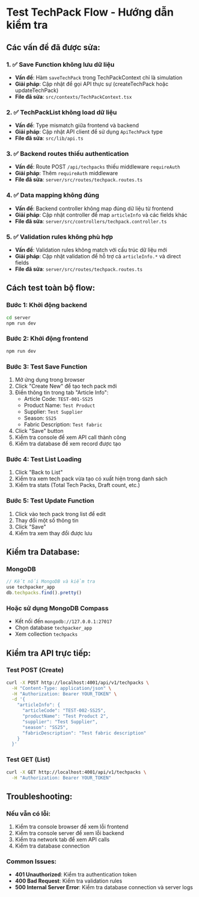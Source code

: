 # Test TechPack Flow - Hướng dẫn kiểm tra

## Các vấn đề đã được sửa:

### 1. ✅ Save Function không lưu dữ liệu
- **Vấn đề**: Hàm `saveTechPack` trong TechPackContext chỉ là simulation
- **Giải pháp**: Cập nhật để gọi API thực sự (createTechPack hoặc updateTechPack)
- **File đã sửa**: `src/contexts/TechPackContext.tsx`

### 2. ✅ TechPackList không load dữ liệu
- **Vấn đề**: Type mismatch giữa frontend và backend
- **Giải pháp**: Cập nhật API client để sử dụng `ApiTechPack` type
- **File đã sửa**: `src/lib/api.ts`

### 3. ✅ Backend routes thiếu authentication
- **Vấn đề**: Route POST `/api/techpacks` thiếu middleware `requireAuth`
- **Giải pháp**: Thêm `requireAuth` middleware
- **File đã sửa**: `server/src/routes/techpack.routes.ts`

### 4. ✅ Data mapping không đúng
- **Vấn đề**: Backend controller không map đúng dữ liệu từ frontend
- **Giải pháp**: Cập nhật controller để map `articleInfo` và các fields khác
- **File đã sửa**: `server/src/controllers/techpack.controller.ts`

### 5. ✅ Validation rules không phù hợp
- **Vấn đề**: Validation rules không match với cấu trúc dữ liệu mới
- **Giải pháp**: Cập nhật validation để hỗ trợ cả `articleInfo.*` và direct fields
- **File đã sửa**: `server/src/routes/techpack.routes.ts`

## Cách test toàn bộ flow:

### Bước 1: Khởi động backend
```bash
cd server
npm run dev
```

### Bước 2: Khởi động frontend
```bash
npm run dev
```

### Bước 3: Test Save Function
1. Mở ứng dụng trong browser
2. Click "Create New" để tạo tech pack mới
3. Điền thông tin trong tab "Article Info":
   - Article Code: `TEST-001-SS25`
   - Product Name: `Test Product`
   - Supplier: `Test Supplier`
   - Season: `SS25`
   - Fabric Description: `Test fabric`
4. Click "Save" button
5. Kiểm tra console để xem API call thành công
6. Kiểm tra database để xem record được tạo

### Bước 4: Test List Loading
1. Click "Back to List"
2. Kiểm tra xem tech pack vừa tạo có xuất hiện trong danh sách
3. Kiểm tra stats (Total Tech Packs, Draft count, etc.)

### Bước 5: Test Update Function
1. Click vào tech pack trong list để edit
2. Thay đổi một số thông tin
3. Click "Save"
4. Kiểm tra xem thay đổi được lưu

## Kiểm tra Database:

### MongoDB
```javascript
// Kết nối MongoDB và kiểm tra
use techpacker_app
db.techpacks.find().pretty()
```

### Hoặc sử dụng MongoDB Compass
- Kết nối đến `mongodb://127.0.0.1:27017`
- Chọn database `techpacker_app`
- Xem collection `techpacks`

## Kiểm tra API trực tiếp:

### Test POST (Create)
```bash
curl -X POST http://localhost:4001/api/v1/techpacks \
  -H "Content-Type: application/json" \
  -H "Authorization: Bearer YOUR_TOKEN" \
  -d '{
    "articleInfo": {
      "articleCode": "TEST-002-SS25",
      "productName": "Test Product 2",
      "supplier": "Test Supplier",
      "season": "SS25",
      "fabricDescription": "Test fabric description"
    }
  }'
```

### Test GET (List)
```bash
curl -X GET http://localhost:4001/api/v1/techpacks \
  -H "Authorization: Bearer YOUR_TOKEN"
```

## Troubleshooting:

### Nếu vẫn có lỗi:
1. Kiểm tra console browser để xem lỗi frontend
2. Kiểm tra console server để xem lỗi backend
3. Kiểm tra network tab để xem API calls
4. Kiểm tra database connection

### Common Issues:
- **401 Unauthorized**: Kiểm tra authentication token
- **400 Bad Request**: Kiểm tra validation rules
- **500 Internal Server Error**: Kiểm tra database connection và server logs

